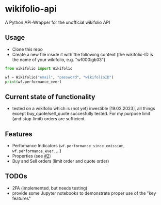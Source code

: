 # wikifolio-api
A Python API-Wrapper for the unofficial wikifolio API

## Usage
- Clone this repo
- Create a new file inside it with the following content (the wikifolio-ID is the name of your wikifolio, e.g. "wf000igb03")

```python
from wikifolio import Wikifolio

wf = Wikifolio("email", "password", "wikifolioID")
print(wf.performance_ever)
```

## Current state of functionality
- tested on a wikifolio which is (not yet) investible [19.02.2023], all things except buy_quote/sell_quote succesfully tested. For my purpose limit (and stop-limit) orders are sufficient.

## Features
- Perfomance Indicators (`wf.performance_since_emission`, `wf.performance_ever`, ...)
- Properties (see [#2](https://github.com/henrydatei/wikifolio-api/issues/2))
- Buy and Sell orders (limit order and quote order)

## TODOs
- 2FA (implemented, but needs testing)
- provide some Jupyter notebooks to demonstrate proper use of the "key features"
